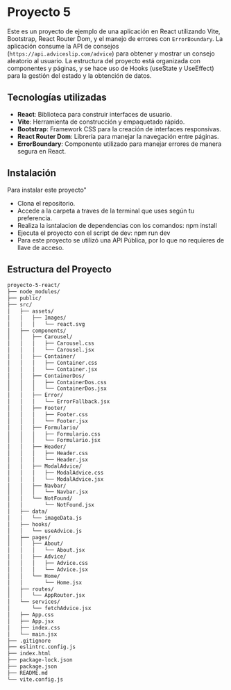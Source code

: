 
# Proyecto 5

Este es un proyecto de ejemplo de una aplicación en React utilizando Vite, Bootstrap, React Router Dom, y el manejo de errores con `ErrorBoundary`. La aplicación consume la API de consejos (`https://api.adviceslip.com/advice`) para obtener y mostrar un consejo aleatorio al usuario. La estructura del proyecto está organizada con componentes y páginas, y se hace uso de Hooks (useState y UseEffect) para la gestión del estado y la obtención de datos.

## Tecnologías utilizadas

- **React**: Biblioteca para construir interfaces de usuario.
- **Vite**: Herramienta de construcción y empaquetado rápido.
- **Bootstrap**: Framework CSS para la creación de interfaces responsivas.
- **React Router Dom**: Librería para manejar la navegación entre páginas.
- **ErrorBoundary**: Componente utilizado para manejar errores de manera segura en React.

## Instalación
Para instalar este proyecto"
- Clona el repositorio.
- Accede a la carpeta a traves de la terminal que uses según tu preferencia.
- Realiza la isntalacion de dependencias con los comandos: npm install
- Ejecuta el proyecto con el script de dev: npm run dev
- Para este proyecto se utilizó una API Pública, por lo que no requieres de llave de acceso.

## Estructura del Proyecto

```bash
proyecto-5-react/
├── node_modules/
├── public/
├── src/
│   ├── assets/
│   │   ├── Images/
│   │   │   └── react.svg
│   ├── components/
│   │   ├── Carousel/
│   │   │   ├── Carousel.css
│   │   │   └── Carousel.jsx
│   │   ├── Container/
│   │   │   ├── Container.css
│   │   │   └── Container.jsx
│   │   ├── ContainerDos/
│   │   │   ├── ContainerDos.css
│   │   │   └── ContainerDos.jsx
│   │   ├── Error/
│   │   │   └── ErrorFallback.jsx  
│   │   ├── Footer/
│   │   │   ├── Footer.css
│   │   │   └── Footer.jsx
│   │   ├── Formulario/
│   │   │   ├── Formulario.css
│   │   │   └── Formulario.jsx
│   │   ├── Header/
│   │   │   ├── Header.css
│   │   │   └── Header.jsx
│   │   ├── ModalAdvice/
│   │   │   ├── ModalAdvice.css
│   │   │   └── ModalAdvice.jsx
│   │   ├── Navbar/
│   │   │   └── Navbar.jsx
│   │   └── NotFound/
│   │       └── NotFound.jsx
│   ├── data/
│   │   └── imageData.js
│   ├── hooks/
│   │   └── useAdvice.js
│   ├── pages/
│   │   ├── About/
│   │   │   └── About.jsx
│   │   ├── Advice/
│   │   │   ├── Advice.css
│   │   │   └── Advice.jsx
│   │   └── Home/
│   │       └── Home.jsx
│   ├── routes/
│   │   └── AppRouter.jsx
│   └── services/
│       └── fetchAdvice.jsx
│   ├── App.css
│   ├── App.jsx
│   ├── index.css
│   └── main.jsx
├── .gitignore
├── eslintrc.config.js
├── index.html
├── package-lock.json
├── package.json
├── README.md
└── vite.config.js
